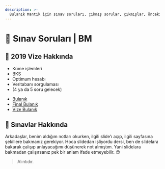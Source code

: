 ```yaml
---
description: >-
  Bulanık Mantık için sınav soruları, çıkmış sorular, çıkmışlar, önceki senelerde çıkan sorular
---
```


# 📃 Sınav Soruları \| BM

## 📅 2019 Vize Hakkında

- Küme işlemleri
- BKS
- Optimum hesabı
- Veritabanı sorgulaması
- (4 ya da 5 soru gelecek)

<!--YPackage.YGitbookIntegration-tarafından-otomatik-oluşturulmuştur-->

- [Bulanık](Bulan%C4%B1k.pdf)
- [Final Bulanık](Final%20Bulan%C4%B1k.pdf)
- [Vize Bulanık](Vize%20Bulan%C4%B1k.pdf)

<!--YPackage.YGitbookIntegration-tarafından-otomatik-oluşturulmuştur-->

## 📢 Sınavlar Hakkında

Arkadaşlar, benim aldığım notları okurken, ilgili slide'ı açıp, ilgili sayfasına şekillere bakmanız gerekiyor. Hoca slidedan işliyordu dersi, ben de slidelara bakarak çalışıp anlayacağımı düşünerek not almıştım. Yani slidelara bakmadan çalışırsanız pek bir anlam ifade etmeyebilir. 😊

> Alıntıdır.
